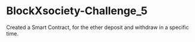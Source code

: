 # BlockXsociety-Challenge_5
Created a Smart Contract, for the ether deposit and withdraw in a specific time.
